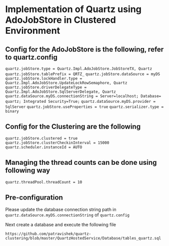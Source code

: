 # Implementation of Quartz using AdoJobStore in Clustered Environment

## Config for the AdoJobStore is the following, refer to quartz.config

`quartz.jobStore.type = Quartz.Impl.AdoJobStore.JobStoreTX, Quartz`
`quartz.jobStore.tablePrefix = QRTZ_`
`quartz.jobStore.dataSource = myDS`
`quartz.jobStore.lockHandler.type = Quartz.Impl.AdoJobStore.UpdateLockRowSemaphore, Quartz`
`quartz.jobStore.driverDelegateType = Quartz.Impl.AdoJobStore.SqlServerDelegate, Quartz`
`quartz.dataSource.myDS.connectionString = Server=localhost; Database= quartz; Integrated Security=True;`
`quartz.dataSource.myDS.provider = SqlServer`
`quartz.jobStore.useProperties = true`
`quartz.serializer.type = binary`

## Config for the Clustering are the following

`quartz.jobStore.clustered = true`
`quartz.jobStore.clusterCheckinInterval = 15000`
`quartz.scheduler.instanceId = AUTO`

## Managing the thread counts can be done using following way

`quartz.threadPool.threadCount = 10`

## Pre-configuration

Please update the database connection string path in `quartz.dataSource.myDS.connectionString` of `quartz.config`

Next create a database and execute the following file

`https://github.com/patravishek/quartz-clustering/blob/master/QuartzHostedService/Database/tables_quartz.sql`

